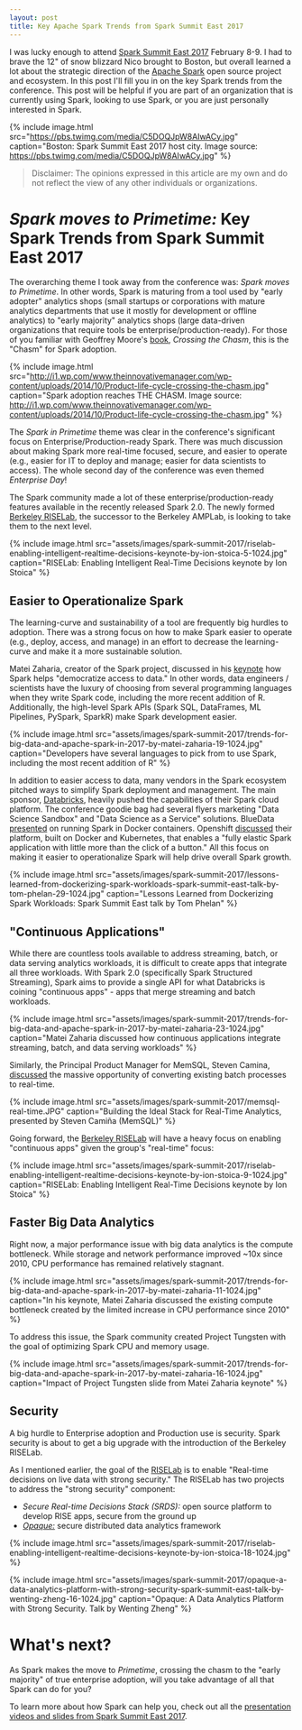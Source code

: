 ```yaml
---
layout: post
title: Key Apache Spark Trends from Spark Summit East 2017
---
```


I was lucky enough to attend [Spark Summit East 2017](https://spark-summit.org/east-2017/) February 8-9. I had to brave the 12" of snow blizzard Nico brought to Boston, but overall learned a lot about the strategic direction of the [Apache Spark](http://spark.apache.org/) open source project and ecosystem. In this post I'll fill you in on the key Spark trends from the conference. This post will be helpful if you are part of an organization that is currently using Spark, looking to use Spark, or you are just personally interested in Spark.

<!-- {% include image.html width="700" height="170" src="assets/images/spark-summit-2017/spark-summit-banner.png" %} -->


{% include image.html src="https://pbs.twimg.com/media/C5DOQJpW8AIwACy.jpg" caption="Boston: Spark Summit East 2017 host city. Image source: https://pbs.twimg.com/media/C5DOQJpW8AIwACy.jpg" %}

>Disclaimer: The opinions expressed in this article are my own and do not reflect the view of any other individuals or organizations.


<!-- # Wait a second! What exactly is Spark, Spark Summit, and why should I care?

## Why Spark?
- Faster than previous generation distributed computing analytics tools such as Map Reduce. Spark achieves better performance by doing everything in-memory and separating compute and storage.
- Easier to develop than tools like Map Reduce. Spark is available in more
- Enabled analytics architecture consolidation with it's unified architecture for analytics means you can consolidate many existing

- https://www.mapr.com/blog/5-minute-guide-understanding-significance-apache-spark -->

# _Spark moves to Primetime:_ Key Spark Trends from Spark Summit East 2017

The overarching theme I took away from the conference was: _Spark moves to Primetime_. In other words, Spark is maturing from a tool used by "early adopter" analytics shops (small startups or corporations with mature analytics departments that use it mostly for development or offline analytics) to "early majority" analytics shops (large data-driven organizations that require tools be enterprise/production-ready). For those of you familiar with Geoffrey Moore's [book](https://www.amazon.com/Crossing-Chasm-Marketing-High-Tech-Mainstream/dp/0060517123), _Crossing the Chasm_, this is the "Chasm" for Spark adoption.

{% include image.html src="http://i1.wp.com/www.theinnovativemanager.com/wp-content/uploads/2014/10/Product-life-cycle-crossing-the-chasm.jpg" caption="Spark adoption reaches THE CHASM. Image source: http://i1.wp.com/www.theinnovativemanager.com/wp-content/uploads/2014/10/Product-life-cycle-crossing-the-chasm.jpg" %}


The _Spark in Primetime_ theme was clear in the conference's significant focus on Enterprise/Production-ready Spark. There was much discussion about making Spark more real-time focused, secure, and easier to operate (e.g., easier for IT to deploy and manage; easier for data scientists to access). The whole second day of the conference was even themed _Enterprise Day_!

<!-- In my mind, this Spark _move to Primetime_ is like the Apple iPhone boom circa 2010. Back then, there was a lot of buzz and demand for the iPhone, but AT&T was the only iPhone carrier and barely anyone had an iPhone for their work phone. In 2011 the iPhone experienced it's _move to Primetime_ when additional carriers picked it up (e.g., Verizon and Sprint). Many large organizations also started allowing their employees to connect iPhones to their work email. Now the iPhone is the standard in many organizations. Will Spark follow a similar path?? -->

The Spark community made a lot of these enterprise/production-ready features available in the recently released Spark 2.0. The newly formed [Berkeley RISELab][rise], the successor to the Berkeley AMPLab, is looking to take them to the next level.

{% include image.html src="assets/images/spark-summit-2017/riselab-enabling-intelligent-realtime-decisions-keynote-by-ion-stoica-5-1024.jpg" caption="RISELab: Enabling Intelligent Real-Time Decisions keynote by Ion Stoica" %}

## Easier to Operationalize Spark

The learning-curve and sustainability of a tool are frequently big hurdles to adoption. There was a strong focus on how to make Spark easier to operate (e.g., deploy, access, and manage) in an effort to decrease the learning-curve and make it a more sustainable solution.

Matei Zaharia, creator of the Spark project, discussed in his [keynote]([matei]) how Spark helps "democratize access to data." In other words, data engineers / scientists have the luxury of choosing from several programming languages when they write Spark code, including the more recent addition of R. Additionally, the high-level Spark APIs (Spark SQL, DataFrames, ML Pipelines, PySpark, SparkR) make Spark development easier.

{% include image.html src="assets/images/spark-summit-2017/trends-for-big-data-and-apache-spark-in-2017-by-matei-zaharia-19-1024.jpg" caption="Developers have several languages to pick from to use Spark, including the most recent addition of R" %}

In addition to easier access to data, many vendors in the Spark ecosystem pitched ways to simplify Spark deployment and management. The main sponsor, [Databricks](https://databricks.com/), heavily pushed the capabilities of their Spark cloud platform. The conference goodie bag had several flyers marketing "Data Science Sandbox" and "Data Science as a Service" solutions. BlueData [presented](https://spark-summit.org/east-2017/events/lessons-learned-from-dockerizing-spark-workloads/) on running Spark in Docker containers. Openshift [discussed](https://spark-summit.org/east-2017/events/teaching-apache-spark-clusters-to-manage-their-workers-elastically/) their platform, built on Docker and Kubernetes, that enables a "fully elastic Spark application with little more than the click of a button." All this focus on making it easier to operationalize Spark will help drive overall Spark growth.

{% include image.html src="assets/images/spark-summit-2017/lessons-learned-from-dockerizing-spark-workloads-spark-summit-east-talk-by-tom-phelan-29-1024.jpg" caption="Lessons Learned from Dockerizing Spark Workloads: Spark Summit East talk by Tom Phelan" %}

## "Continuous Applications"

While there are countless tools available to address streaming, batch, or data serving analytics workloads, it is difficult to create apps that integrate all three workloads. With Spark 2.0 (specifically Spark Structured Streaming), Spark aims to provide a single API for what Databricks is coining "continuous apps" - apps that merge streaming and batch workloads.

{% include image.html src="assets/images/spark-summit-2017/trends-for-big-data-and-apache-spark-in-2017-by-matei-zaharia-23-1024.jpg" caption="Matei Zaharia discussed how continuous applications integrate streaming, batch, and data serving workloads" %}

Similarly, the Principal Product Manager for MemSQL, Steven Camina, [discussed](https://spark-summit.org/east-2017/events/building-the-ideal-stack-for-real-time-analytics/) the massive opportunity of converting existing batch processes to real-time.

{% include image.html src="assets/images/spark-summit-2017/memsql-real-time.JPG" caption="Building the Ideal Stack for Real-Time Analytics, presented by Steven Camiña (MemSQL)" %}

Going forward, the [Berkeley RISELab][rise] will have a heavy focus on enabling "continuous apps" given the group's "real-time" focus:

{% include image.html src="assets/images/spark-summit-2017/riselab-enabling-intelligent-realtime-decisions-keynote-by-ion-stoica-9-1024.jpg" caption="RISELab: Enabling Intelligent Real-Time Decisions keynote by Ion Stoica" %}


## Faster Big Data Analytics

Right now, a major performance issue with big data analytics is the compute bottleneck. While storage and network performance improved ~10x since 2010, CPU performance has remained relatively stagnant.

{% include image.html src="assets/images/spark-summit-2017/trends-for-big-data-and-apache-spark-in-2017-by-matei-zaharia-11-1024.jpg" caption="In his keynote, Matei Zaharia discussed the existing compute bottleneck created by the limited increase in CPU performance since 2010" %}

To address this issue, the Spark community created Project Tungsten with the goal of optimizing Spark CPU and memory usage.

{% include image.html src="assets/images/spark-summit-2017/trends-for-big-data-and-apache-spark-in-2017-by-matei-zaharia-16-1024.jpg" caption="Impact of Project Tungsten slide from Matei Zaharia keynote" %}


## Security

A big hurdle to Enterprise adoption and Production use is security. Spark security is about to get a big upgrade with the introduction of the Berkeley RISELab.

As I mentioned earlier, the goal of the [RISELab][rise] is to enable "Real-time decisions on live data with strong security." The RISELab has two projects to address the "strong security" component:

- *Secure Real-time Decisions Stack (SRDS):* open source platform to develop RISE apps, secure from the ground up
- *[Opaque:](https://www.slideshare.net/SparkSummit/opaque-a-data-analytics-platform-with-strong-security-spark-summit-east-talk-by-wenting-zheng)* secure distributed data analytics framework

{% include image.html src="assets/images/spark-summit-2017/riselab-enabling-intelligent-realtime-decisions-keynote-by-ion-stoica-18-1024.jpg" %}

{% include image.html src="assets/images/spark-summit-2017/opaque-a-data-analytics-platform-with-strong-security-spark-summit-east-talk-by-wenting-zheng-16-1024.jpg" caption="Opaque: A Data Analytics Platform with Strong Security. Talk by Wenting Zheng" %}



<!-- ## Standout Vendors (in my opinion)

Say something about the expo...

The typical big vendors (Cloudera and IBM),

Heavy on products and platforms vs services (probably because higher margins).

### Databricks

### MemSQL

I've heard a lot of great things about MemSQL, the [insert explanation here]. I was impressed by their presentations, their capability, and the types of clients they're working with (based off a conversation I had with the folks at their expo booth)

### Other notable vendors

Mesosphere
Redislabs
bluedata
STREAMANALYTIX

Check out [this page](https://spark-summit.org/east-2017/sponsors/) for a full list of conference sponsors/vendors.

# My Favorite Spark Summit 2017 Presentations

## My Favorite Presentations

## Other Presentations I Attended -->


# What's next?

As Spark makes the move to _Primetime_, crossing the chasm to the "early majority" of true enterprise adoption, will you take advantage of all that Spark can do for you?

To learn more about how Spark can help you, check out all the [presentation videos and slides from Spark Summit East 2017](https://spark-summit.org/east-2017/schedule/).

<!--- talk at (or go to) future Spark Summit
- The conference organizers do an amazing job of making the video and slides from each presentation available to everyone. Take a look at the full list of presentations and see if there's something you might like!
 - learn more about Spark (blogs, resources, etc.)
- Follow the RISELab
- Contribute to Spark
- attend a Spark Meetup
- recruit people with Spark expertise -->


[rise]: http://www.slideshare.net/SparkSummit/riselab-enabling-intelligent-realtime-decisions-keynote-by-ion-stoica
[matei]: https://www.slideshare.net/SparkSummit/trends-for-big-data-and-apache-spark-in-2017-by-matei-zaharia